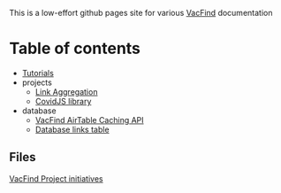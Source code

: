 ---
---

This is a low-effort github pages site for various [VacFind](https://vacfind.org) documentation

# Table of contents

- [Tutorials](./Tutorials)
- projects
  - [Link Aggregation](./projects/LinkAggregation)
  - [CovidJS library](https://vacfind.github.io/CovidJS/)
- database
  - [VacFind AirTable Caching API](./Database/api)
  - [Database links table](./Database/links)


## Files

[VacFind Project initiatives](VacFind%20Project.drawio)
<!-- [VacFind Domain Model and initial DB Schema (somewhat old)](Domain%20Model.drawio) -->

